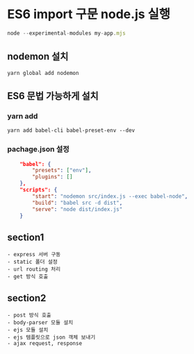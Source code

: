 # ES6 import 구문 node.js 실행

```js
node --experimental-modules my-app.mjs
```

## nodemon 설치

    yarn global add nodemon

## ES6 문법 가능하게 설치

### yarn add

    yarn add babel-cli babel-preset-env --dev

### pachage.json 설정

```json
    "babel": {
        "presets": ["env"],
        "plugins": []
    },
    "scripts": {
        "start": "nodemon src/index.js --exec babel-node",
        "build": "babel src -d dist",
        "serve": "node dist/index.js"
    }
```

## section1

    - express 서버 구동
    - static 폴더 설정
    - url routing 처리
    - get 방식 호출

## section2

    - post 방식 호출
    - body-parser 모듈 설치
    - ejs 모듈 설치
    - ejs 템플릿으로 json 객체 보내기
    - ajax request, response
